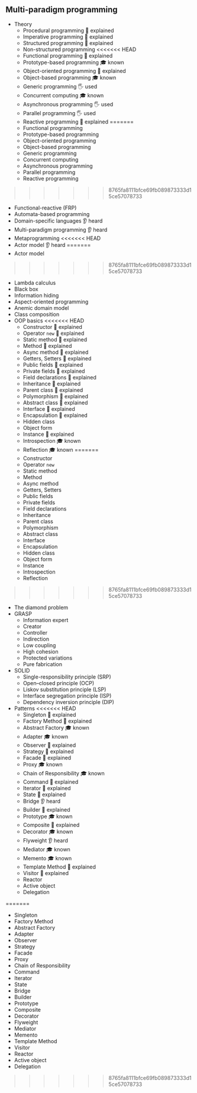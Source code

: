 ## Multi-paradigm programming

- Theory
  - Procedural programming 🙋 explained
  - Imperative programming 🙋 explained
  - Structured programming 🙋 explained
  - Non-structured programming
<<<<<<< HEAD
  - Functional programming 🙋 explained
  - Prototype-based programming 🎓 known
  - Object-oriented programming 🙋 explained
  - Object-based programming 🎓 known
  - Generic programming 🖐️ used
  - Concurrent computing 🎓 known
  - Asynchronous programming 🖐️ used
  - Parallel programming 🖐️ used
  - Reactive programming 🙋 explained
=======
  - Functional programming
  - Prototype-based programming
  - Object-oriented programming
  - Object-based programming
  - Generic programming
  - Concurrent computing
  - Asynchronous programming
  - Parallel programming
  - Reactive programming
>>>>>>> 8765fa8111bfce69fb089873333d15ce57078733
  - Functional-reactive (FRP)
  - Automata-based programming
  - Domain-specific languages 👂 heard
  - Multi-paradigm programming 👂 heard
  - Metaprogramming
<<<<<<< HEAD
  - Actor model 👂 heard
=======
  - Actor model
>>>>>>> 8765fa8111bfce69fb089873333d15ce57078733
  - Lambda calculus
  - Black box
  - Information hiding
  - Aspect-oriented programming
  - Anemic domain model
  - Class composition
- OOP basics
<<<<<<< HEAD
  - Constructor 🙋 explained
  - Operator `new` 🙋 explained
  - Static method 🙋 explained
  - Method 🙋 explained
  - Async method 🙋 explained
  - Getters, Setters 🙋 explained
  - Public fields 🙋 explained
  - Private fields 🙋 explained
  - Field declarations 🙋 explained
  - Inheritance 🙋 explained
  - Parent class 🙋 explained
  - Polymorphism 🙋 explained
  - Abstract class 🙋 explained
  - Interface 🙋 explained
  - Encapsulation 🙋 explained
  - Hidden class
  - Object form
  - Instance 🙋 explained
  - Introspection 🎓 known
  - Reflection 🎓 known
=======
  - Constructor
  - Operator `new`
  - Static method
  - Method
  - Async method
  - Getters, Setters
  - Public fields
  - Private fields
  - Field declarations
  - Inheritance
  - Parent class
  - Polymorphism
  - Abstract class
  - Interface
  - Encapsulation
  - Hidden class
  - Object form
  - Instance
  - Introspection
  - Reflection
>>>>>>> 8765fa8111bfce69fb089873333d15ce57078733
  - The diamond problem
- GRASP
  - Information expert
  - Creator
  - Controller
  - Indirection
  - Low coupling
  - High cohesion
  - Protected variations
  - Pure fabrication
- SOLID
  - Single-responsibility principle (SRP)
  - Open–closed principle (OCP)
  - Liskov substitution principle (LSP)
  - Interface segregation principle (ISP)
  - Dependency inversion principle (DIP)
- Patterns
<<<<<<< HEAD
  - Singleton 🙋 explained
  - Factory Method 🙋 explained
  - Abstract Factory 🎓 known
  - Adapter 🎓 known
  - Observer 🙋 explained
  - Strategy 🙋 explained
  - Facade 🙋 explained
  - Proxy 🎓 known
  - Chain of Responsibility 🎓 known
  - Command 🙋 explained
  - Iterator 🙋 explained
  - State 🙋 explained
  - Bridge 👂 heard
  - Builder 🙋 explained
  - Prototype 🎓 known
  - Composite 🙋 explained
  - Decorator 🎓 known
  - Flyweight 👂 heard
  - Mediator 🎓 known
  - Memento 🎓 known
  - Template Method 🙋 explained
  - Visitor 🙋 explained
  - Reactor
  - Active object
  - Delegation


=======
  - Singleton
  - Factory Method
  - Abstract Factory
  - Adapter
  - Observer
  - Strategy
  - Facade
  - Proxy
  - Chain of Responsibility
  - Command
  - Iterator
  - State
  - Bridge
  - Builder
  - Prototype
  - Composite
  - Decorator
  - Flyweight
  - Mediator
  - Memento
  - Template Method
  - Visitor
  - Reactor
  - Active object
  - Delegation
>>>>>>> 8765fa8111bfce69fb089873333d15ce57078733
